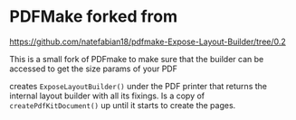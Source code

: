# PDFMake forked from
https://github.com/natefabian18/pdfmake-Expose-Layout-Builder/tree/0.2

This is a small fork of PDFmake to make sure that the builder can be accessed to get the size params of your PDF

creates `ExposeLayoutBuilder()` under the PDF printer that returns the internal layout builder with all its fixings.
Is a copy of `createPdfKitDocument()` up until it starts to create the pages.
